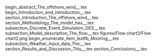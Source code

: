 begin_abstract_The_offshore_wind__.tex
begin_Introduction_end_Introduction__.tex
section_Introduction_The_offshore_wind__.tex
section_Methodology_The_model_has__.tex
subsection_Discrete_Event_Simulation_DES__.tex
subsection_Model_description_The_flow__.tex
figures/Flow chart2/Flow chart2.png
begin_enumerate_item_textfb_Mooring__.tex
subsection_Weather_Input_data_The__.tex
section_Results_and_Discussion_This__.tex
section_Conclusions__.tex

